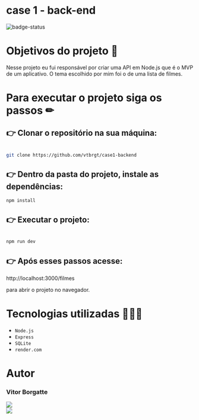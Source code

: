 # case 1 - back-end

![badge-status](https://img.shields.io/badge/status-FINALIZADO-green?style=for-the-badge)

# Objetivos do projeto 🎯

Nesse projeto eu fui responsável por criar uma API em Node.js que é o MVP de um aplicativo. O tema escolhido por mim foi o de uma lista de filmes.

<!-- # Hospedagem 🏡

Você pode consumir a API a partir deste [endereço]().

## Exemplos de uso:

`https://apinoderest.onrender.com/clientes`
<br>
`https://apinoderest.onrender.com/entradas` -->

# Para executar o projeto siga os passos ✏

## 👉 Clonar o repositório na sua máquina:

```sh

git clone https://github.com/vtbrgt/case1-backend

```

## 👉 Dentro da pasta do projeto, instale as dependências:

```sh
npm install
```

## 👉 Executar o projeto:

```sh

npm run dev

```

## 👉 Após esses passos acesse:

http://localhost:3000/filmes

para abrir o projeto no navegador.

# Tecnologias utilizadas 👨🏻‍💻

- `Node.js`
- `Express`
- `SQLite`
- `render.com`

# Autor

### Vitor Borgatte

<a style="display: block;" href="https://www.github.com/vtbrgt" target="_blank">
<img src="https://img.shields.io/badge/GitHub-100000?style=for-the-badge&logo=github&logoColor=white">
</a>
<a href="https://www.linkedin.com/in/vitor-borgatte/" target="_blank">
<img src="https://img.shields.io/badge/LinkedIn-0077B5?style=for-the-badge&logo=linkedin&logoColor=white">
</a>
